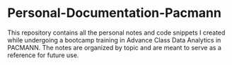 # Personal-Documentation-Pacmann
This repository contains all the personal notes and code snippets I created while undergoing a bootcamp training in Advance Class Data Analytics in PACMANN. The notes are organized by topic and are meant to serve as a reference for future use.
